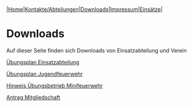 |[Home](index.md)|[Kontakte/Abteilungen](kontakte.md)|[Downloads](downloads.md)|[Impressum](impressum.md)|[Einsätze](https://feuerwehr.lich.de/einsaetze)|

# Downloads

Auf dieser Seite finden sich Downloads von Einsatzabteilung und Verein

[Übungsplan Einsatzabteilung](downloads/2021UebungsplanEinsatzabteilung.pdf)

[Übungsplan Jugendfeuerwehr](downloads/JFWPlan2021.pdf)

[Hinweis Übungsbetrieb Minifeuerwehr](downloads/2021Aushang_Corona_Miniffw_Jan_2021.pdf)

[Antrag Mitgliedschaft](downloads/FFW_Mitgliedsantrag.pdf)
